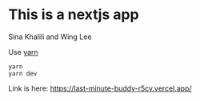 # This is a nextjs app

Sina Khalili and Wing Lee

Use [yarn](https://yarnpkg.com/)
```
yarn
yarn dev
```

Link is here: https://last-minute-buddy-r5cy.vercel.app/